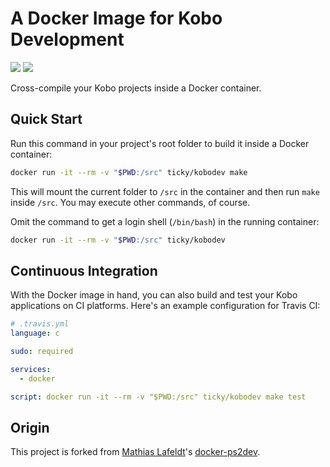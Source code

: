 # A Docker Image for Kobo Development

[![](https://images.microbadger.com/badges/image/ticky/kobodev.svg)](https://microbadger.com/images/ticky/kobodev)
[![](https://img.shields.io/docker/pulls/ticky/kobodev.svg?maxAge=604800)](https://hub.docker.com/r/ticky/kobodev/)

Cross-compile your Kobo projects inside a Docker container.

## Quick Start

Run this command in your project's root folder to build it inside a Docker container:

```bash
docker run -it --rm -v "$PWD:/src" ticky/kobodev make
```

This will mount the current folder to `/src` in the container and then run `make` inside `/src`. You may execute other commands, of course.

Omit the command to get a login shell (`/bin/bash`) in the running container:

```bash
docker run -it --rm -v "$PWD:/src" ticky/kobodev
```

## Continuous Integration

With the Docker image in hand, you can also build and test your Kobo applications on CI platforms. Here's an example configuration for Travis CI:

```yaml
# .travis.yml
language: c

sudo: required

services:
  - docker

script: docker run -it --rm -v "$PWD:/src" ticky/kobodev make test
```

## Origin

This project is forked from [Mathias Lafeldt](https://twitter.com/mlafeldt)'s [docker-ps2dev](https://github.com/mlafeldt/docker-ps2dev).
